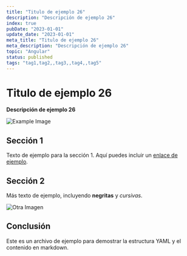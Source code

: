 ```yaml
---
title: "Titulo de ejemplo 26"
description: "Descripción de ejemplo 26"
index: true
pubDate: "2023-01-01"
update_date: "2023-01-01"
meta_title: "Titulo de ejemplo 26"
meta_description: "Descripción de ejemplo 26"
topic: "Angular"
status: published
tags: "tag1,tag2,,tag3,,tag4,,tag5"
---
```


# Titulo de ejemplo 26

**Descripción de ejemplo 26**

![Example Image](https://via.placeholder.com/150)

## Sección 1

Texto de ejemplo para la sección 1. Aquí puedes incluir un [enlace de ejemplo](https://example.com).

## Sección 2

Más texto de ejemplo, incluyendo **negritas** y *cursivas*. 

![Otra Imagen](https://via.placeholder.com/200)

## Conclusión

Este es un archivo de ejemplo para demostrar la estructura YAML y el contenido en markdown.
